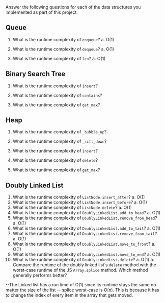 Answer the following questions for each of the data structures you implemented as part of this project.

## Queue

1. What is the runtime complexity of `enqueue`?
    a. O(1)
    
2. What is the runtime complexity of `dequeue`?
    a. O(1)

3. What is the runtime complexity of `len`?
    a. O(1)

## Binary Search Tree

1. What is the runtime complexity of `insert`? 

2. What is the runtime complexity of `contains`?

3. What is the runtime complexity of `get_max`? 

## Heap

1. What is the runtime complexity of `_bubble_up`?

2. What is the runtime complexity of `_sift_down`?

3. What is the runtime complexity of `insert`?

4. What is the runtime complexity of `delete`?

5. What is the runtime complexity of `get_max`?

## Doubly Linked List

1. What is the runtime complexity of `ListNode.insert_after`?
    a. O(1)
2. What is the runtime complexity of `ListNode.insert_before`?
    a. O(1)
3. What is the runtime complexity of `ListNode.delete`?
    a. O(1)
4. What is the runtime complexity of `DoublyLinkedList.add_to_head`?
    a. O(1)
5. What is the runtime complexity of `DoublyLinkedList.remove_from_head`?
    a. O(1)
6. What is the runtime complexity of `DoublyLinkedList.add_to_tail`?
    a. O(1)
7. What is the runtime complexity of `DoublyLinkedList.remove_from_tail`?
    a. O(1)
8. What is the runtime complexity of `DoublyLinkedList.move_to_front`?
    a. O(1)
9. What is the runtime complexity of `DoublyLinkedList.move_to_end`?
    a. O(1)
10. What is the runtime complexity of `DoublyLinkedList.delete`?
    a. O(1)
    a. Compare the runtime of the doubly linked list's `delete` method with the worst-case runtime of the JS `Array.splice` method. Which method generally performs better?

   --The Linked list has a run time of O(1) since its runtime stays the same no matter the size of the list
   -- splice worst-case is O(n). This is because it has to change the index of every item in the array that gets moved. 